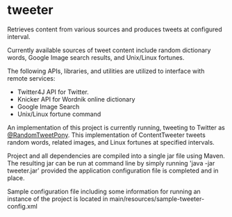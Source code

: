 # tweeter
Retrieves content from various sources and produces tweets at configured interval.

Currently available sources of tweet content include random dictionary words, Google Image search results, and Unix/Linux fortunes.

The following APIs, libraries, and utilities are utilized to interface with remote services:
- Twitter4J API for Twitter.
- Knicker API for Wordnik online dictionary
- Google Image Search
- Unix/Linux fortune command

An implementation of this project is currently running, tweeting to Twitter as <a href="https://twitter.com/RandomTweetPony" target="_BLANK">@RandomTweetPony</a>. This implementation of ContentTweeter tweets random words, related images, and Linux fortunes at specified intervals.

Project and all dependencies are compiled into a single jar file using Maven. The resulting jar can be run at command line by simply running 'java -jar tweeter.jar' provided the application configuration file is completed and in place. 

Sample configuration file including some information for running an instance of the project is located in main/resources/sample-tweeter-config.xml

